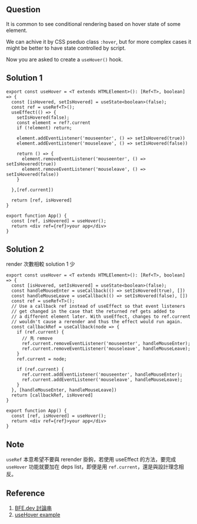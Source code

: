 ## Question
It is common to see conditional rendering based on hover state of some element.

We can achive it by CSS pseduo class `:hover`, but for more complex cases it might be better to have state controlled by script.

Now you are asked to create a `useHover()` hook.

## Solution 1

```tsx
export const useHover = <T extends HTMLElement>(): [Ref<T>, boolean] => {
  const [isHovered, setIsHovered] = useState<boolean>(false);
  const ref = useRef<T>();
  useEffect(() => {
    setIsHovered(false);
    const element = ref?.current
    if (!element) return;
  
    element.addEventListener('mouseenter', () => setIsHovered(true))
    element.addEventListener('mouseleave', () => setIsHovered(false))

    return () => {
      element.removeEventListener('mouseenter', () => setIsHovered(true))
      element.removeEventListener('mouseleave', () => setIsHovered(false))
    }

  },[ref.current])

  return [ref, isHovered]
}

export function App() {
  const [ref, isHovered] = useHover();
  return <div ref={ref}>your app</div>
}
```

## Solution 2

render 次數相較 solution 1 少

```tsx
export const useHover = <T extends HTMLElement>(): [Ref<T>, boolean] => {
  const [isHovered, setIsHovered] = useState<boolean>(false);
  const handleMouseEnter = useCallback(() => setIsHovered(true), [])
  const handleMouseLeave = useCallback(() => setIsHovered(false), [])
  const ref = useRef<T>();
  // Use a callback ref instead of useEffect so that event listeners
  // get changed in the case that the returned ref gets added to
  // a different element later. With useEffect, changes to ref.current
  // wouldn't cause a rerender and thus the effect would run again.
  const callbackRef = useCallback(node => {
    if (ref.current) {
      // 先 remove
      ref.current.removeEventListener('mouseenter', handleMouseEnter);
      ref.current.removeEventListener('mouseleave', handleMouseLeave);
    }
    ref.current = node;
    
    if (ref.current) {
      ref.current.addEventListener('mouseenter', handleMouseEnter);
      ref.current.addEventListener('mouseleave', handleMouseLeave);
    }
  }, [handleMouseEnter, handleMouseLeave])
  return [callbackRef, isHovered]
}

export function App() {
  const [ref, isHovered] = useHover();
  return <div ref={ref}>your app</div>
}
```

## Note
`useRef` 本意希望不要與 rerender 掛鉤，若使用 useEffect 的方法，要完成 `useHover` 功能就要加在 deps list，即便是用 `ref.current`，還是與設計理念相反。

## Reference
1. [BFE.dev 討論串](https://bigfrontend.dev/react/useHover/discuss)
2. [useHover example](https://gist.github.com/gragland/a32d08580b7e0604ff02cb069826ca2f)
